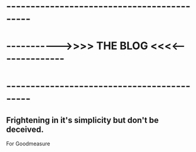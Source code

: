 <h1> -------------------------------------------</h1>
<h1> ----------->>>> THE BLOG <<<<--------------</h1>
<h1> -------------------------------------------</h1>

<h2>Frightening in it's simplicity but don't be deceived.</h2>

<p>For Goodmeasure</p>
